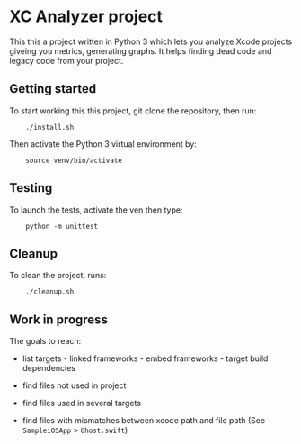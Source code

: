 # XC Analyzer project

This this a project written in Python 3 which lets you analyze Xcode projects giveing you metrics, generating graphs. It helps finding dead code and legacy code from your project.

## Getting started

To start working this this project, git clone the repository, then run:

        ./install.sh

Then activate the Python 3 virtual environment by:

        source venv/bin/activate

## Testing

To launch the tests, activate the ven then type:

        python -m unittest

## Cleanup

To clean the project, runs:

        ./cleanup.sh

## Work in progress

The goals to reach:

- list targets
        - linked frameworks
        - embed frameworks
        - target build dependencies

- find files not used in project
- find files used in several targets
- find files with mismatches between xcode path and file path (See `SampleiOSApp` > `Ghost.swift`)